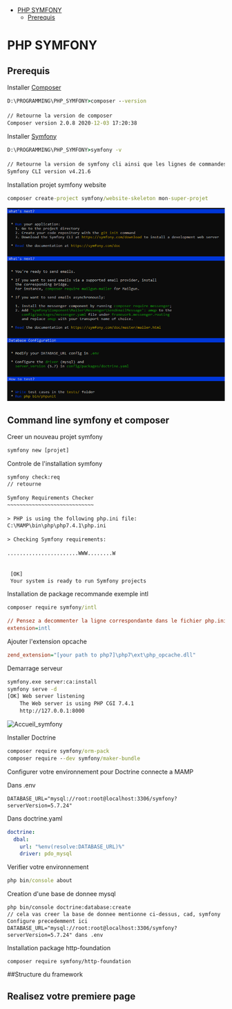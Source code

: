 - [PHP SYMFONY](#php-symfony)
  - [Prerequis](#prerequis)

<!-- /TOC -->

# PHP SYMFONY

## Prerequis

Installer [Composer](https://getcomposer.org/download/)

```cmd
D:\PROGRAMMING\PHP_SYMFONY>composer --version

// Retourne la version de composer
Composer version 2.0.8 2020-12-03 17:20:38
```

Installer [Symfony](https://symfony.com/download)

```cmd
D:\PROGRAMMING\PHP_SYMFONY>symfony -v

// Retourne la version de symfony cli ainsi que les lignes de commandes de bases
Symfony CLI version v4.21.6
```

Installation projet symfony website

```cmd
composer create-project symfony/website-skeleton mon-super-projet
```

![installation de symfony](ressources/create_projet.PNG)


## Command line symfony et composer

Creer un nouveau projet symfony

```cmd
symfony new [projet]
```

Controle de l'installation symfony

```
symfony check:req
// retourne

Symfony Requirements Checker
~~~~~~~~~~~~~~~~~~~~~~~~~~~~

> PHP is using the following php.ini file:
C:\MAMP\bin\php\php7.4.1\php.ini

> Checking Symfony requirements:

.......................WWW........W


 [OK]
 Your system is ready to run Symfony projects
```

Installation de package recommande exemple intl

```cmd
composer require symfony/intl
```

```ini
// Pensez a decommenter la ligne correspondante dans le fichier php.ini
extension=intl
```

Ajouter l'extension opcache

```ini
zend_extension="[your path to php7]\php7\ext\php_opcache.dll"
```

Demarrage serveur

```cmd
symfony.exe server:ca:install
symfony serve -d
[OK] Web server listening
    The Web server is using PHP CGI 7.4.1
    http://127.0.0.1:8000
```

![Accueil_symfony](ressources\Capture.PNG)

Installer Doctrine

```cmd
composer require symfony/orm-pack
composer require --dev symfony/maker-bundle
```

Configurer votre environnement pour Doctrine connecte a MAMP

Dans .env

```env
DATABASE_URL="mysql://root:root@localhost:3306/symfony?serverVersion=5.7.24"
```

Dans doctrine.yaml

```yaml
doctrine:
  dbal:
    url: "%env(resolve:DATABASE_URL)%"
    driver: pdo_mysql
```

Verifier votre environnement

```cmd
php bin/console about
```

Creation d'une base de donnee mysql

```
php bin/console doctrine:database:create
// cela vas creer la base de donnee mentionne ci-dessus, cad, symfony
Configure precedemment ici DATABASE_URL="mysql://root:root@localhost:3306/symfony?serverVersion=5.7.24" dans .env

```

Installation package http-foundation

```
composer require symfony/http-foundation
```

##Structure du framework

## Realisez votre premiere page

